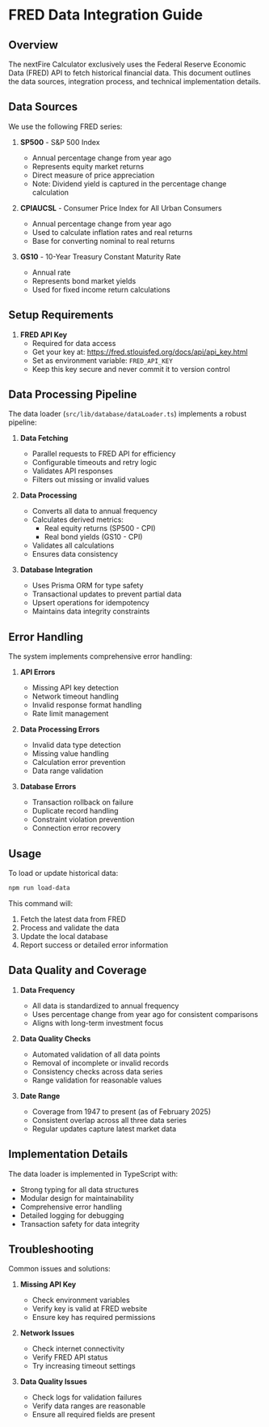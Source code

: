 # FRED Data Integration Guide

## Overview

The nextFire Calculator exclusively uses the Federal Reserve Economic Data (FRED) API to fetch historical financial data. This document outlines the data sources, integration process, and technical implementation details.

## Data Sources

We use the following FRED series:

1. **SP500** - S&P 500 Index
   - Annual percentage change from year ago
   - Represents equity market returns
   - Direct measure of price appreciation
   - Note: Dividend yield is captured in the percentage change calculation

2. **CPIAUCSL** - Consumer Price Index for All Urban Consumers
   - Annual percentage change from year ago
   - Used to calculate inflation rates and real returns
   - Base for converting nominal to real returns

3. **GS10** - 10-Year Treasury Constant Maturity Rate
   - Annual rate
   - Represents bond market yields
   - Used for fixed income return calculations

## Setup Requirements

1. **FRED API Key**
   - Required for data access
   - Get your key at: https://fred.stlouisfed.org/docs/api/api_key.html
   - Set as environment variable: `FRED_API_KEY`
   - Keep this key secure and never commit it to version control

## Data Processing Pipeline

The data loader (`src/lib/database/dataLoader.ts`) implements a robust pipeline:

1. **Data Fetching**
   - Parallel requests to FRED API for efficiency
   - Configurable timeouts and retry logic
   - Validates API responses
   - Filters out missing or invalid values

2. **Data Processing**
   - Converts all data to annual frequency
   - Calculates derived metrics:
     - Real equity returns (SP500 - CPI)
     - Real bond yields (GS10 - CPI)
   - Validates all calculations
   - Ensures data consistency

3. **Database Integration**
   - Uses Prisma ORM for type safety
   - Transactional updates to prevent partial data
   - Upsert operations for idempotency
   - Maintains data integrity constraints

## Error Handling

The system implements comprehensive error handling:

1. **API Errors**
   - Missing API key detection
   - Network timeout handling
   - Invalid response format handling
   - Rate limit management

2. **Data Processing Errors**
   - Invalid data type detection
   - Missing value handling
   - Calculation error prevention
   - Data range validation

3. **Database Errors**
   - Transaction rollback on failure
   - Duplicate record handling
   - Constraint violation prevention
   - Connection error recovery

## Usage

To load or update historical data:

```bash
npm run load-data
```

This command will:
1. Fetch the latest data from FRED
2. Process and validate the data
3. Update the local database
4. Report success or detailed error information

## Data Quality and Coverage

1. **Data Frequency**
   - All data is standardized to annual frequency
   - Uses percentage change from year ago for consistent comparisons
   - Aligns with long-term investment focus

2. **Data Quality Checks**
   - Automated validation of all data points
   - Removal of incomplete or invalid records
   - Consistency checks across data series
   - Range validation for reasonable values

3. **Date Range**
   - Coverage from 1947 to present (as of February 2025)
   - Consistent overlap across all three data series
   - Regular updates capture latest market data

## Implementation Details

The data loader is implemented in TypeScript with:
- Strong typing for all data structures
- Modular design for maintainability
- Comprehensive error handling
- Detailed logging for debugging
- Transaction safety for data integrity

## Troubleshooting

Common issues and solutions:

1. **Missing API Key**
   - Check environment variables
   - Verify key is valid at FRED website
   - Ensure key has required permissions

2. **Network Issues**
   - Check internet connectivity
   - Verify FRED API status
   - Try increasing timeout settings

3. **Data Quality Issues**
   - Check logs for validation failures
   - Verify data ranges are reasonable
   - Ensure all required fields are present
